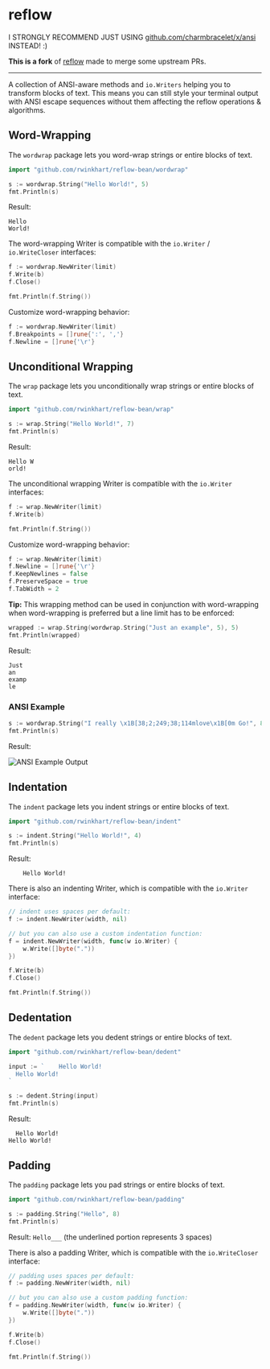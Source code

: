 # reflow

I STRONGLY RECOMMEND JUST USING [github.com/charmbracelet/x/ansi](HTTPS://github.com/charmbracelet/x) INSTEAD! :)

**This is a fork** of [reflow](https://github.com/muesli/reflow) made to merge some upstream PRs.

***

A collection of ANSI-aware methods and `io.Writers` helping you to transform
blocks of text. This means you can still style your terminal output with ANSI
escape sequences without them affecting the reflow operations & algorithms.

## Word-Wrapping

The `wordwrap` package lets you word-wrap strings or entire blocks of text.

```go
import "github.com/rwinkhart/reflow-bean/wordwrap"

s := wordwrap.String("Hello World!", 5)
fmt.Println(s)
```

Result:
```
Hello
World!
```

The word-wrapping Writer is compatible with the `io.Writer` / `io.WriteCloser` interfaces:

```go
f := wordwrap.NewWriter(limit)
f.Write(b)
f.Close()

fmt.Println(f.String())
```

Customize word-wrapping behavior:

```go
f := wordwrap.NewWriter(limit)
f.Breakpoints = []rune{':', ','}
f.Newline = []rune{'\r'}
```

## Unconditional Wrapping

The `wrap` package lets you unconditionally wrap strings or entire blocks of text.

```go
import "github.com/rwinkhart/reflow-bean/wrap"

s := wrap.String("Hello World!", 7)
fmt.Println(s)
```

Result:
```
Hello W
orld!
```

The unconditional wrapping Writer is compatible with the `io.Writer` interfaces:

```go
f := wrap.NewWriter(limit)
f.Write(b)

fmt.Println(f.String())
```

Customize word-wrapping behavior:

```go
f := wrap.NewWriter(limit)
f.Newline = []rune{'\r'}
f.KeepNewlines = false
f.PreserveSpace = true
f.TabWidth = 2
```

**Tip:** This wrapping method can be used in conjunction with word-wrapping when word-wrapping is preferred but a line limit has to be enforced:

```go
wrapped := wrap.String(wordwrap.String("Just an example", 5), 5)
fmt.Println(wrapped)
```

Result:
```
Just
an
examp
le
```


### ANSI Example

```go
s := wordwrap.String("I really \x1B[38;2;249;38;114mlove\x1B[0m Go!", 8)
fmt.Println(s)
```

Result:

![ANSI Example Output](https://github.com/rwinkhart/reflow-bean/blob/master/reflow.png)

## Indentation

The `indent` package lets you indent strings or entire blocks of text.

```go
import "github.com/rwinkhart/reflow-bean/indent"

s := indent.String("Hello World!", 4)
fmt.Println(s)
```

Result:
```
    Hello World!
```

There is also an indenting Writer, which is compatible with the `io.Writer`
interface:

```go
// indent uses spaces per default:
f := indent.NewWriter(width, nil)

// but you can also use a custom indentation function:
f = indent.NewWriter(width, func(w io.Writer) {
    w.Write([]byte("."))
})

f.Write(b)
f.Close()

fmt.Println(f.String())
```

## Dedentation

The `dedent` package lets you dedent strings or entire blocks of text.

```go
import "github.com/rwinkhart/reflow-bean/dedent"

input := `    Hello World!
  Hello World!
`

s := dedent.String(input)
fmt.Println(s)
```

Result:

```
  Hello World!
Hello World!
```

## Padding

The `padding` package lets you pad strings or entire blocks of text.

```go
import "github.com/rwinkhart/reflow-bean/padding"

s := padding.String("Hello", 8)
fmt.Println(s)
```

Result: `Hello___` (the underlined portion represents 3 spaces)

There is also a padding Writer, which is compatible with the `io.WriteCloser`
interface:

```go
// padding uses spaces per default:
f := padding.NewWriter(width, nil)

// but you can also use a custom padding function:
f = padding.NewWriter(width, func(w io.Writer) {
    w.Write([]byte("."))
})

f.Write(b)
f.Close()

fmt.Println(f.String())
```
